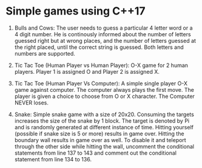 # Simple games using C++17
1. Bulls and Cows: The user needs to guess a particular 4 letter word or a 4 digit number. He is continously informed about the number of letters guessed right but at wrong places, and the number of letters guessed at the right placed, until the correct string is guessed. Both letters and numbers are supported.

2. Tic Tac Toe (Human Player vs Human Player): O-X game for 2 human players. Player 1 is assigned O and Player 2 is assigned X.

3. Tic Tac Toe (Human Player Vs Computer): A simple single player O-X game against computer. The computer always plays the first move. The player is given a choice to choose from O or X character. The Computer NEVER loses.

4. Snake: Simple snake game with a size of 20x20. Consuming the targets increases the size of the snake by 1 block. The target is denoted by Pi and is randomly generated at different instance of time. Hitting yourself (possible if snake size is 5 or more) results in game over.
Hitting the boundary wall results in game over as well. To disable it and teleport through the other side while hitting the wall, uncomment the conditional statements from line 137 to 143 and comment out the conditional statement from line 134 to 136.
